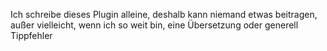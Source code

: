 Ich schreibe dieses Plugin alleine, deshalb kann niemand etwas beitragen, außer vielleicht, wenn ich so weit bin, eine Übersetzung oder generell Tippfehler
